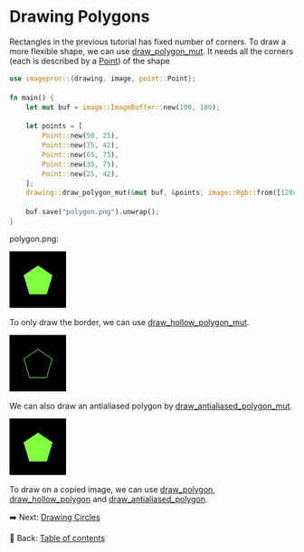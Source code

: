 # Drawing Polygons

Rectangles in the previous tutorial has fixed number of corners.
To draw a more flexible shape, we can use [draw_polygon_mut](https://docs.rs/imageproc/latest/imageproc/drawing/fn.draw_polygon_mut.html).
It needs all the corners (each is described by a [Point](https://docs.rs/imageproc/latest/imageproc/point/struct.Point.html)) of the shape

```rust
use imageproc::{drawing, image, point::Point};

fn main() {
    let mut buf = image::ImageBuffer::new(100, 100);

    let points = [
        Point::new(50, 25),
        Point::new(75, 42),
        Point::new(65, 75),
        Point::new(35, 75),
        Point::new(25, 42),
    ];
    drawing::draw_polygon_mut(&mut buf, &points, image::Rgb::from([128u8, 255u8, 64u8]));

    buf.save("polygon.png").unwrap();
}
```

polygon.png:

![polygon](./image/polygon.png)

To only draw the border, we can use [draw_hollow_polygon_mut](https://docs.rs/imageproc/latest/imageproc/drawing/fn.draw_hollow_polygon_mut.html).

![polygon_hollow](./image/polygon_hollow.png)

We can also draw an antialiased polygon by [draw_antialiased_polygon_mut](https://docs.rs/imageproc/latest/imageproc/drawing/fn.draw_antialiased_polygon_mut.html).

![antialiased_polygon](./image/antialiased_polygon.png)

To draw on a copied image, we can use [draw_polygon](https://docs.rs/imageproc/latest/imageproc/drawing/fn.draw_polygon.html), [draw_hollow_polygon](https://docs.rs/imageproc/latest/imageproc/drawing/fn.draw_hollow_polygon.html) and [draw_antialiased_polygon](https://docs.rs/imageproc/latest/imageproc/drawing/fn.draw_antialiased_polygon.html).

:arrow_right:  Next: [Drawing Circles](./drawing_circles.md)

:blue_book: Back: [Table of contents](./../README.md)
